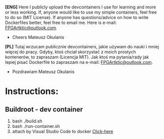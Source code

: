 **[ENG]** Here I publicly upload the devcontainers I use for learning and more or less working. If, anyone would like to use my simple containers, feel free to do so (MIT License). If anyone has questions/advice on how to write Dockerfiles better, feel free to email me. Here is e-mail: FPGArtktic@outlook.com.
* Cheers Mateusz Okulanis


**[PL]** Tutaj wrzucam publicznie devcontainers, jakie używam do nauki i mniej więcej do pracy. Gdyby, ktoś chciał skorzystać z moich prostych kontenerów, to zapraszam (Licencja MIT). Jak ktoś ma pytania/rady jak lepiej pisać Dockerfile to zapraszam na e-mail: FPGArtktic@outlook.com.
* Pozdrawiam Mateusz Okulanis

# Instructions:

## Buildroot - dev container

1. bash ./build.sh
2. bash ./run-container.sh
3. attach by Visual Studio Code to docker [Click-here](https://code.visualstudio.com/docs/devcontainers/attach-container)
